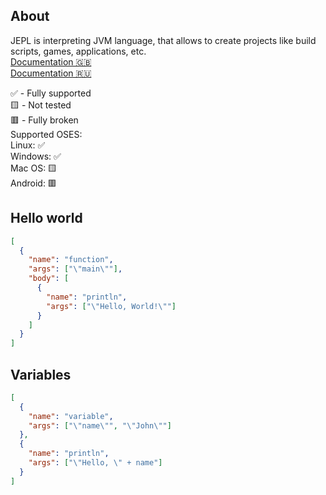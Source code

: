 ## About
JEPL is interpreting JVM language, that allows to create projects like build scripts, games, applications, etc. <br>
<a href="https://github.com/Monsler/JEPL/docs/docs-en.md">Documentation 🇬🇧</a>
<br>
<a href="https://github.com/Monsler/JEPL/docs/docs-ru.md">Documentation 🇷🇺</a>
<br>

✅ - Fully supported <br>
🟨 - Not tested <br>
🟥 - Fully broken<br>
Supported OSES:<br>
Linux: ✅ <br>
Windows: ✅ <br>
Mac OS: 🟨 <br>
Android: 🟥 

## Hello world
```json
[
  {
    "name": "function",
    "args": ["\"main\""],
    "body": [
      {
        "name": "println",
        "args": ["\"Hello, World!\""]
      }
    ]
  }
]
```

## Variables
```json
[
  {
    "name": "variable",
    "args": ["\"name\"", "\"John\""]
  },
  {
    "name": "println",
    "args": ["\"Hello, \" + name"]
  }
]
```
